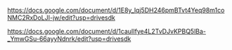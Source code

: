 https://docs.google.com/document/d/1E8y_lqj5DH246pmBTvt4Yeq98m1coNMC2RxDoLJI-jw/edit?usp=drivesdk



https://docs.google.com/document/d/1cauIIfye4L2TvDJvKPBQ5lBa-_YmwGSu-66ayyNdnrk/edit?usp=drivesdk
